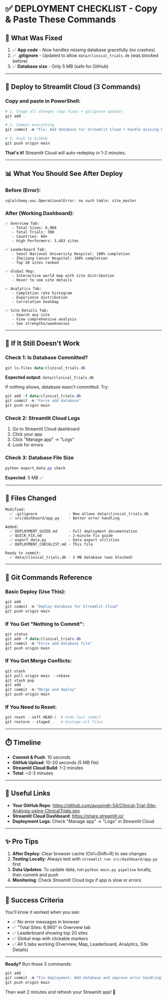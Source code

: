 # ✅ DEPLOYMENT CHECKLIST - Copy & Paste These Commands

## 🔧 What Was Fixed

1. ✅ **App code** - Now handles missing database gracefully (no crashes)
2. ✅ **.gitignore** - Updated to allow `data/clinical_trials.db` (was blocked before)
3. ✅ **Database size** - Only 5 MB (safe for GitHub)

---

## 🚀 Deploy to Streamlit Cloud (3 Commands)

### Copy and paste in PowerShell:

```powershell
# 1. Stage all changes (app fixes + gitignore update)
git add .

# 2. Commit everything
git commit -m "Fix: Add database for Streamlit Cloud + handle missing DB gracefully"

# 3. Push to GitHub
git push origin main
```

**That's it!** Streamlit Cloud will auto-redeploy in 1-2 minutes.

---

## 📊 What You Should See After Deploy

### Before (Error):

```
sqlalchemy.exc.OperationalError: no such table: site_master
```

### After (Working Dashboard):

```
✅ Overview Tab:
   - Total Sites: 6,960
   - Total Trials: 300
   - Countries: 60+
   - High Performers: 3,483 sites

✅ Leaderboard Tab:
   - Seoul National University Hospital: 100% completion
   - Zhejiang Cancer Hospital: 100% completion
   - Top 20 sites ranked

✅ Global Map:
   - Interactive world map with site distribution
   - Hover to see site details

✅ Analytics Tab:
   - Completion rate histogram
   - Experience distribution
   - Correlation heatmap

✅ Site Details Tab:
   - Search any site
   - View comprehensive analysis
   - See strengths/weaknesses
```

---

## 🐛 If It Still Doesn't Work

### Check 1: Is Database Committed?

```powershell
git ls-files data/clinical_trials.db
```

**Expected output**: `data/clinical_trials.db`

If nothing shows, database wasn't committed. Try:

```powershell
git add -f data/clinical_trials.db
git commit -m "Force add database"
git push origin main
```

### Check 2: Streamlit Cloud Logs

1. Go to Streamlit Cloud dashboard
2. Click your app
3. Click "Manage app" → "Logs"
4. Look for errors

### Check 3: Database File Size

```powershell
python export_data.py check
```

**Expected**: 5 MB ✅

---

## 📁 Files Changed

```
Modified:
  ✅ .gitignore              - Now allows data/clinical_trials.db
  ✅ src/dashboard/app.py    - Better error handling

Added:
  ✅ DEPLOYMENT_GUIDE.md     - Full deployment documentation
  ✅ QUICK_FIX.md            - 2-minute fix guide
  ✅ export_data.py          - Data export utilities
  ✅ DEPLOYMENT_CHECKLIST.md - This file

Ready to commit:
  ✅ data/clinical_trials.db - 5 MB database (was blocked)
```

---

## 🎯 Git Commands Reference

### Basic Deploy (Use This):

```powershell
git add .
git commit -m "Deploy database for Streamlit Cloud"
git push origin main
```

### If You Get "Nothing to Commit":

```powershell
git status
git add -f data/clinical_trials.db
git commit -m "Force add database file"
git push origin main
```

### If You Get Merge Conflicts:

```powershell
git stash
git pull origin main --rebase
git stash pop
git add .
git commit -m "Merge and deploy"
git push origin main
```

### If You Need to Reset:

```powershell
git reset --soft HEAD~1  # Undo last commit
git restore --staged .   # Unstage all files
```

---

## ⏱️ Timeline

- **Commit & Push**: 10 seconds
- **GitHub Upload**: 10-20 seconds (5 MB file)
- **Streamlit Cloud Build**: 1-2 minutes
- **Total**: ~2-3 minutes

---

## 🔗 Useful Links

- **Your GitHub Repo**: https://github.com/ayusingh-54/Clinical-Trial-Site-Analysis-using-ClinicalTrials.gov
- **Streamlit Cloud Dashboard**: https://share.streamlit.io/
- **Deployment Logs**: Check "Manage app" → "Logs" in Streamlit Cloud

---

## ✨ Pro Tips

1. **After Deploy**: Clear browser cache (Ctrl+Shift+R) to see changes
2. **Testing Locally**: Always test with `streamlit run src/dashboard/app.py` first
3. **Data Updates**: To update data, run `python main.py pipeline` locally, then commit and push
4. **Monitoring**: Check Streamlit Cloud logs if app is slow or errors

---

## 🎉 Success Criteria

You'll know it worked when you see:

- ✅ No error messages in browser
- ✅ "Total Sites: 6,960" in Overview tab
- ✅ Leaderboard showing top 20 sites
- ✅ Global map with clickable markers
- ✅ All 5 tabs working (Overview, Map, Leaderboard, Analytics, Site Details)

---

**Ready?** Run these 3 commands:

```powershell
git add .
git commit -m "Fix deployment: Add database and improve error handling"
git push origin main
```

Then wait 2 minutes and refresh your Streamlit app! 🚀
